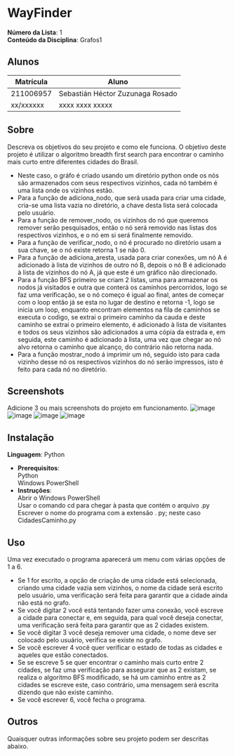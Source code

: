 # WayFinder

**Número da Lista**: 1<br>
**Conteúdo da Disciplina**: Grafos1<br>

## Alunos
|Matrícula | Aluno |
| -- | -- |
| 211006957  |  Sebastián Héctor Zuzunaga Rosado |
| xx/xxxxxx  |  xxxx xxxx xxxxx |

## Sobre 
Descreva os objetivos do seu projeto e como ele funciona. 
O objetivo deste projeto é utilizar o algoritmo breadth first search para encontrar o caminho mais curto entre diferentes cidades do Brasil.
- Neste caso, o gráfo é criado usando um diretório python onde os nós são armazenados com seus respectivos vizinhos, cada nó também é uma lista onde os vizinhos estão.
- Para a função de adiciona_nodo, que será usada para criar uma cidade, cria-se uma lista vazia no diretório, a chave desta lista será colocada pelo usuário.
- Para a função de remover_nodo, os vizinhos do nó que queremos remover serão pesquisados, então o nó será removido nas listas dos respectivos vizinhos, e o nó em si será finalmente removido.
- Para a função de verificar_nodo, o nó é procurado no diretório usam a sua chave, se o nó existe retorna 1 se não 0.
- Para a função de adiciona_aresta, usada para criar conexões, um nó A é adicionado à lista de vizinhos de outro nó B, depois o nó B é adicionado à lista de vizinhos do nó A, já que este é um gráfico não direcionado.
- Para a função BFS primeiro se criam 2 listas, uma para armazenar os nodos já visitados e outra que conterá os caminhos percorridos, logo se faz uma verificação, se o nó começo é igual ao final, antes de começar com o loop então já se esta no lugar de destino e retorna -1, logo se inicia um loop, enquanto encontram elementos na fila de caminhos se executa o codigo, se extrai o primeiro caminho da cauda e deste caminho se extrai o primeiro elemento, é adicionado à lista de visitantes e todos os seus vizinhos são adicionados a uma cópia da estrada e, em seguida, este caminho é adicionado à lista, uma vez que chegar ao nó alvo retorna o caminho que alcanço, do contrário não retorna nada.
- Para a função mostrar_nodo á imprimir um nó, seguido isto para cada vizinho desse nó os respectivos vizinhos do nó serão impressos, isto é feito para cada nó no diretório.

## Screenshots
Adicione 3 ou mais screenshots do projeto em funcionamento.
![image](https://github.com/sebazac332/Projeto-1-PA/assets/98188828/2774dce6-1ca9-4167-8681-671054506125)
![image](https://github.com/sebazac332/Projeto-1-PA/assets/98188828/69573d6b-be7f-4bf0-826c-a9974bec8702)
![image](https://github.com/sebazac332/Projeto-1-PA/assets/98188828/5b14e5e4-4c68-4fd2-adad-33ebe291424e)
![image](https://github.com/sebazac332/Projeto-1-PA/assets/98188828/a37337ca-0975-4670-a252-ff333f36d3dd)


## Instalação 
**Linguagem**: Python<br>
- **Prerequisitos**:<br>
  Python<br>
  Windows PowerShell<br>
- **Instruções**:<br>
  Abrir o Windows PowerShell<br>
  Usar o comando cd para chegar à pasta que contém o arquivo .py<br>
  Escrever o nome do programa com a extensão . py; neste caso CidadesCaminho.py<br>

## Uso <br>
Uma vez executado o programa aparecerá um menu com várias opções de 1 a 6.<br>
- Se 1 for escrito, a opção de criação de uma cidade está selecionada, criando uma cidade vazia sem vizinhos, o nome da cidade será escrito pelo usuário, uma verificação será feita para garantir que a cidade ainda não está no grafo.
- Se você digitar 2 você está tentando fazer uma conexão, você escreve a cidade para conectar e, em seguida, para qual você deseja conectar, uma verificação será feita para garantir que as 2 cidades existem.
- Se você digitar 3 você deseja remover uma cidade, o nome deve ser colocado pelo usuário, verifica se existe no grafo.
- Se você escrever 4 você quer verificar o estado de todas as cidades e aqueles que estão conectados.
- Se se escreve 5 se quer encontrar o caminho mais curto entre 2 cidades, se faz uma verificação para assegurar que as 2 existam, se realiza o algoritmo BFS modificado, se há um caminho entre as 2 cidades se escreve este, caso contrário, uma mensagem será escrita dizendo que não existe caminho.
- Se você escrever 6, você fecha o programa.

## Outros 
Quaisquer outras informações sobre seu projeto podem ser descritas abaixo.




